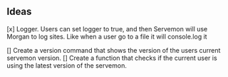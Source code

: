 ## Ideas

[x] Logger. Users can set logger to true, and then Servemon will use Morgan to log sites. Like when a user go to a file it will console.log it

[] Create a version command that shows the version of the users current servemon version.
[] Create a function that checks if the current user is using the latest version of the servemon.
